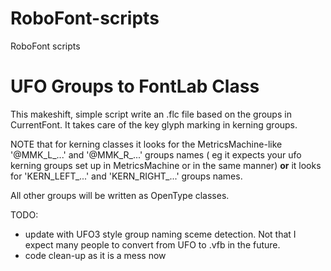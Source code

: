 # RoboFont-scripts
RoboFont scripts

UFO Groups to FontLab Class
===========================

This makeshift, simple script write an .flc file based on the groups in CurrentFont. It takes care of the key glyph marking in kerning groups. 
    
NOTE that for kerning classes it looks for the MetricsMachine-like '@MMK_L_...' and '@MMK_R_...' groups names ( eg it expects your ufo kerning groups set up in MetricsMachine or in the same manner) **or** it looks for 'KERN_LEFT_...' and 'KERN_RIGHT_...' groups names.
    
All other groups will be written as OpenType classes.

TODO: 

- update with UFO3 style group naming sceme detection. Not that I expect many people to convert from UFO to .vfb in the future.
- code clean-up as it is a mess now
